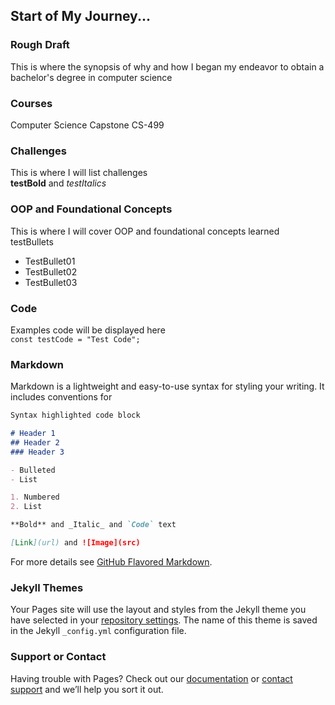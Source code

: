 ## Start of My Journey...

### Rough Draft
This is where the synopsis of why and how I began my endeavor to obtain a bachelor's degree in computer science

### Courses
Computer Science Capstone CS-499

### Challenges
This is where I will list challenges  
**testBold** and _testItalics_

### OOP and Foundational Concepts
This is where I will cover OOP and foundational concepts learned  
testBullets  
- TestBullet01
- TestBullet02
- TestBullet03

### Code
Examples code will be displayed here  
`const testCode = "Test Code";`

### Markdown

Markdown is a lightweight and easy-to-use syntax for styling your writing. It includes conventions for

```markdown
Syntax highlighted code block

# Header 1
## Header 2
### Header 3

- Bulleted
- List

1. Numbered
2. List

**Bold** and _Italic_ and `Code` text

[Link](url) and ![Image](src)
```

For more details see [GitHub Flavored Markdown](https://guides.github.com/features/mastering-markdown/).

### Jekyll Themes

Your Pages site will use the layout and styles from the Jekyll theme you have selected in your [repository settings](https://github.com/RWorker321/RWorker/settings/pages). The name of this theme is saved in the Jekyll `_config.yml` configuration file.

### Support or Contact

Having trouble with Pages? Check out our [documentation](https://docs.github.com/categories/github-pages-basics/) or [contact support](https://support.github.com/contact) and we’ll help you sort it out.
